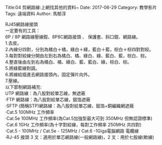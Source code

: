 Title:04 剪網路線:上網找其他的資料~
Date: 2017-06-29
Category: 教學影片
Tags: 遠端資料
Author: 馬郁淳
 
RJ45網路線接頭
<br/>
一定要有的工具：
<br/>
6P / 8P 網路線壓線鉗、8P8C網路接頭 、 保護套、斜口鉗、網路線。
<br/>
1.去皮。
<br/>
2.內線分四對，分別為橘白＋橘，綠白＋綠，藍白＋藍，棕白＋棕四對對絞。
<br/>
3.每對對絞線分開由左到右為橘白、橘、綠白、綠、藍白、藍，棕白、棕。
<br/>
4.整直後由左到右為橘白、橘、綠白、藍、藍白、綠，棕白、棕。
<br/>
5.將綠藍線對調。
<br/>
6.將線給插進去網路接頭內，固定彈片向外。
<br/>
7.壓線。
<br/>
以下節制網路補充:
<br/>
UTP 網路線：為八股對絞單芯線，無遮蔽
<br/>
‧FTP 網路線：為八股對絞單芯線，鋁箔遮蔽
<br/>
‧SFTP (簡稱STP)網路線：為八股對絞單芯線，鋁箔+銅編織網遮蔽
<br/>
‧Cat.5 100MHz 工作頻率
<br/>
‧Cat.5e 100MHz 工作頻率(為Cat.5加強型最大可到 350MHz 但無認證標準)
<br/>
‧Cat.6 1GHz 工作頻率(為十字對絞線，每對工作頻率 250MHz 共四對)
<br/>
‧Cat.5 - 100MHz / Cat.5e - 125MHz / Cat.6 -1Giga電腦網路 電纜線
<br/>
‧RJ-45 接頭 3 叉：適用於單芯網路線(一般網路線)，2 叉：用於七股線(軟線)